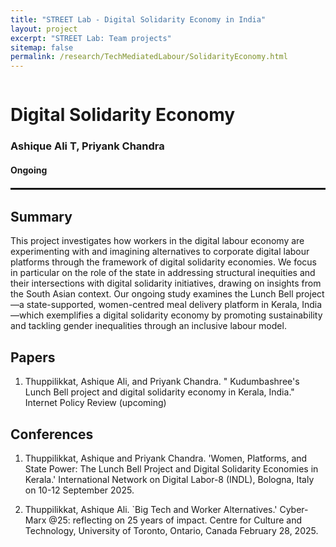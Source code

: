 ```yaml
---
title: "STREET Lab - Digital Solidarity Economy in India"
layout: project
excerpt: "STREET Lab: Team projects"
sitemap: false
permalink: /research/TechMediatedLabour/SolidarityEconomy.html
---
```

<div class="row" style="display: flex;">


<!--<div class="col-sm-5 clearfix" >
  <img src="{{ site.url }}{{ site.baseurl }}/images/pubpic/{{ project.photo }}" class="img-reponsive" width="100%" style="float: left" />
</div>-->

<div class="container-fluid">
  <h1>Digital Solidarity Economy</h1>
  <h3>Ashique Ali T, Priyank Chandra</h3>
  <h4>Ongoing</h4>
  
</div>

</div>

<hr style="margin-top: 0.1rem;
  margin-bottom: 0.1rem;
  border: 0;
  border-top: 2px solid rgba(0, 0, 0, 0.2);"/>

<div class="row" style="display: flex;">

<div class=" col-sm-12">
  <h2>Summary</h2>

This project investigates how workers in the digital labour economy are experimenting with and imagining alternatives to corporate digital labour platforms through the framework of digital solidarity economies. We focus in particular on the role of the state in addressing structural inequities and their intersections with digital solidarity initiatives, drawing on insights from the South Asian context. Our ongoing study examines the Lunch Bell project—a state-supported, women-centred meal delivery platform in Kerala, India—which exemplifies a digital solidarity economy by promoting sustainability and tackling gender inequalities through an inclusive labour model.

<h2>Papers</h2>

1) Thuppilikkat, Ashique Ali, and Priyank Chandra. " Kudumbashree's Lunch Bell project and digital solidarity economy in Kerala, India." Internet Policy Review (upcoming)

<h2>Conferences</h2>

1) Thuppilikkat, Ashique and Priyank Chandra. 'Women, Platforms, and State Power: The Lunch Bell Project and Digital Solidarity Economies in Kerala.' International Network on Digital Labor-8 (INDL), Bologna, Italy on 10-12 September 2025. 

2) Thuppilikkat, Ashique Ali. `Big Tech and Worker Alternatives.' Cyber-Marx @25: reflecting on 25 years of impact. Centre for Culture and Technology, University of Toronto, Ontario, Canada February 28, 2025. 
